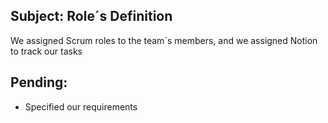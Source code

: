 ## Subject: Role´s Definition

We assigned Scrum roles to the team´s members, and we assigned Notion to track our tasks 

## Pending: 

+ Specified our requirements
